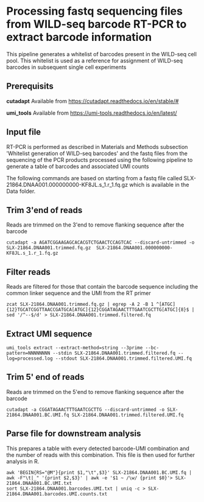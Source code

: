# Processing fastq sequencing files from WILD-seq barcode RT-PCR to extract barcode information
This pipeline generates a whitelist of barcodes present in the WILD-seq cell pool. This whitelist is used as a reference for assignment of WILD-seq barcodes in subsequent single cell experiments

## Prerequisits
**cutadapt** Available from https://cutadapt.readthedocs.io/en/stable/#

**umi_tools** Available from https://umi-tools.readthedocs.io/en/latest/

## Input file
RT-PCR is performed as described in Materials and Methods subsection 'Whitelist generation of WILD-seq barcodes' and the fastq files from the sequencing of the PCR products processed using the following pipeline to generate a table of barcodes and associated UMI counts

The following commands are based on starting from a fastq file called SLX-21864.DNAA001.000000000-KF8JL.s_1.r_1.fq.gz which is available in the Data folder.

## Trim 3'end of reads 
Reads are trimmed on the 3'end to remove flanking sequence after the barcode
```
cutadapt -a AGATCGGAAGAGCACACGTCTGAACTCCAGTCAC --discard-untrimmed -o SLX-21864.DNAA001.trimmed.fq.gz  SLX-21864.DNAA001.000000000-KF8JL.s_1.r_1.fq.gz
```

## Filter reads
Reads are filtered for those that contain the barcode sequence including the common linker sequence and the UMI from the RT primer
```
zcat SLX-21864.DNAA001.trimmed.fq.gz | egrep -A 2 -B 1 ^[ATGC]{12}TGCATCGGTTAACCGATGCA[ATGC]{12}CGGATAGAACTTTGAATCGCTTG[ATGC]{8}$ | sed '/^--$/d' > SLX-21864.DNAA001.trimmed.filtered.fq
```

## Extract UMI sequence
```
umi_tools extract --extract-method=string --3prime --bc-pattern=NNNNNNNN --stdin SLX-21864.DNAA001.trimmed.filtered.fq --log=processed.log --stdout SLX-21864.DNAA001.trimmed.filtered.UMI.fq
```

## Trim 5' end of reads
Reads are trimmed on the 5'end to remove flanking sequence after the barcode
```
cutadapt -a CGGATAGAACTTTGAATCGCTTG --discard-untrimmed -o SLX-21864.DNAA001.BC.UMI.fq SLX-21864.DNAA001.trimmed.filtered.UMI.fq
```

## Parse file for downstream analysis
This prepares a table with every detected barcode-UMI combination and the number of reads with this combination. This file is then used for further analysis in R.
```
awk 'BEGIN{RS="@M"}{print $1,"\t",$3}' SLX-21864.DNAA001.BC.UMI.fq | awk -F"\t|_" '{print $2,$3}' | awk -e '$1 ~ /\w/ {print $0}'> SLX-21864.DNAA001.BC.UMI.txt
sort SLX-21864.DNAA001.barcodes.UMI.txt | uniq -c > SLX-21864.DNAA001.barcodes.UMI.counts.txt
```
